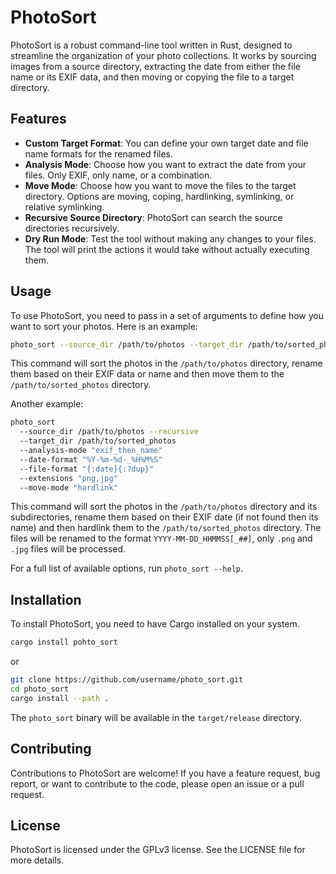 # PhotoSort

PhotoSort is a robust command-line tool written in Rust, designed to streamline the organization of your photo
collections. It works by sourcing images from a source directory, extracting the date from either the file name or
its EXIF data, and then moving or copying the file to a target directory.

## Features

- **Custom Target Format**: You can define your own target date and file name formats for the renamed files.
- **Analysis Mode**: Choose how you want to extract the date from your files. Only EXIF, only name, or a combination.
- **Move Mode**: Choose how you want to move the files to the target directory. Options are moving, coping, hardlinking, symlinking, or relative symlinking.
- **Recursive Source Directory**: PhotoSort can search the source directories recursively.
- **Dry Run Mode**: Test the tool without making any changes to your files. The tool will print the actions it would
  take without actually executing them.

## Usage

To use PhotoSort, you need to pass in a set of arguments to define how you want to sort your photos. Here is an example:

```bash
photo_sort --source_dir /path/to/photos --target_dir /path/to/sorted_photos
```

This command will sort the photos in the `/path/to/photos` directory, rename them based on their EXIF data or name and then move
them to the `/path/to/sorted_photos` directory.

Another example:
```bash
photo_sort
  --source_dir /path/to/photos --recursive
  --target_dir /path/to/sorted_photos
  --analysis-mode "exif_then_name"
  --date-format "%Y-%m-%d-_%H%M%S"
  --file-format "{:date}{:?dup}"
  --extensions "png,jpg"
  --move-mode "hardlink"
```

This command will sort the photos in the `/path/to/photos` directory and its subdirectories, rename them based on their
EXIF date (if not found then its name) and then hardlink them to the `/path/to/sorted_photos` directory.
The files will be renamed to the format `YYYY-MM-DD_HHMMSS[_##]`, only `.png` and `.jpg` files will be processed.

For a full list of available options, run `photo_sort --help`.

## Installation

To install PhotoSort, you need to have Cargo installed on your system.

```bash
cargo install pohto_sort
```

or

```bash
git clone https://github.com/username/photo_sort.git
cd photo_sort
cargo install --path .
```

The `photo_sort` binary will be available in the `target/release` directory.

## Contributing

Contributions to PhotoSort are welcome! If you have a feature request, bug report, or want to contribute to the code,
please open an issue or a pull request.

## License

PhotoSort is licensed under the GPLv3 license. See the LICENSE file for more details.
